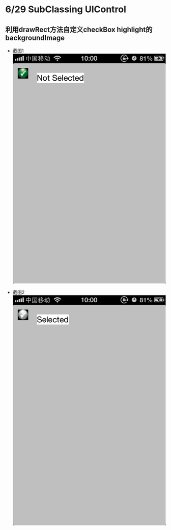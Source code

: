 6/29 SubClassing UIControl
===

利用drawRect方法自定义checkBox highlight的backgroundImage
----

* 截图1
![ ](https://github.com/edwardean/29CheckBox/blob/master/IMG_2824.PNG?raw=true)

* 截图2
![ ](https://github.com/edwardean/29CheckBox/blob/master/IMG_2825.PNG?raw=true)
